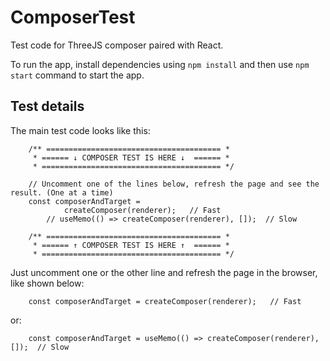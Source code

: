 # ComposerTest
Test code for ThreeJS composer paired with React.

To run the app, install dependencies using `npm install` and then use `npm start` command to start the app.

## Test details

The main test code looks like this: 

```
    /** ======================================= *
     * ====== ↓ COMPOSER TEST IS HERE ↓  ====== *
     * ======================================== */

    // Uncomment one of the lines below, refresh the page and see the result. (One at a time)
    const composerAndTarget =
            createComposer(renderer);   // Fast
        // useMemo(() => createComposer(renderer), []);  // Slow

    /** ======================================= *
     * ====== ↑ COMPOSER TEST IS HERE ↑  ====== *
     * ======================================== */
```

Just uncomment one or the other line and refresh the page in the browser, like shown below: 

```
    const composerAndTarget = createComposer(renderer);   // Fast
```

or: 

```
    const composerAndTarget = useMemo(() => createComposer(renderer), []);  // Slow
```
